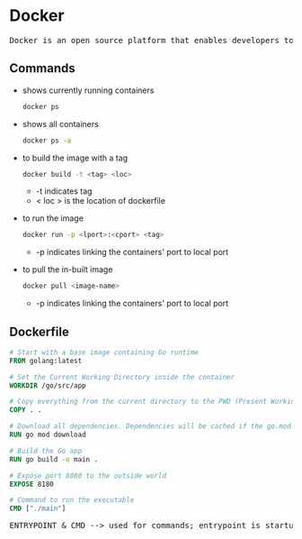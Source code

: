 # Docker

<pre>Docker is an open source platform that enables developers to build, deploy, run, update and manage containerized applications.</pre>

## Commands

+ shows currently running containers

    ```bash
    docker ps
    ```

+ shows all containers

    ```bash
    docker ps -a
    ```

+ to build the image with a tag

    ```bash
    docker build -t <tag> <loc>
    ```

  + -t indicates tag
  + < loc > is the location of dockerfile

+ to run the image

    ```bash
    docker run -p <lport>:<cport> <tag>
    ```

  + -p indicates linking the containers' port to local port

+ to pull the in-built image

    ```bash
    docker pull <image-name>
    ```

  + -p indicates linking the containers' port to local port

## Dockerfile

```Dockerfile
# Start with a base image containing Go runtime
FROM golang:latest

# Set the Current Working Directory inside the container
WORKDIR /go/src/app

# Copy everything from the current directory to the PWD (Present Working Directory) inside the container
COPY . .

# Download all dependencies. Dependencies will be cached if the go.mod and go.sum files are not changed
RUN go mod download

# Build the Go app
RUN go build -o main .

# Expose port 8080 to the outside world
EXPOSE 8180

# Command to run the executable
CMD ["./main"]

```

<pre>
ENTRYPOINT & CMD --> used for commands; entrypoint is startup command & cmd is appended to it if no command is given in command-line (like default)
</pre>
